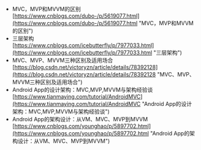 - MVC，MVP和MVVM的区别<br>[https://www.cnblogs.com/dubo-/p/5619077.html](https://www.cnblogs.com/dubo-/p/5619077.html "MVC，MVP和MVVM的区别")
- 三层架构<br>[https://www.cnblogs.com/icebutterfly/p/7977033.html](https://www.cnblogs.com/icebutterfly/p/7977033.html "三层架构")
- MVC、MVP、MVVM三种区别及适用场合<br>[https://blog.csdn.net/victoryzn/article/details/78392128](https://blog.csdn.net/victoryzn/article/details/78392128 "MVC、MVP、MVVM三种区别及适用场合")
- Android App的设计架构：MVC,MVP,MVVM与架构经验谈<br>[https://www.tianmaying.com/tutorial/AndroidMVC](https://www.tianmaying.com/tutorial/AndroidMVC "Android App的设计架构：MVC,MVP,MVVM与架构经验谈")
- Android App的架构设计：从VM、MVC、MVP到MVVM<br>[https://www.cnblogs.com/younghao/p/5897702.html](https://www.cnblogs.com/younghao/p/5897702.html "Android App的架构设计：从VM、MVC、MVP到MVVM")